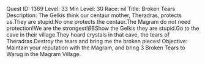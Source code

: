 Quest ID: 1369
Level: 33
Min Level: 30
Race: nil
Title: Broken Tears
Description: The Gelkis think our centaur mother, Theradras, protects us.They are stupid.No one protects the centaur.The Magram do not need protection!We are the strongest!$B$BShow the Gelkis they are stupid.Go to the cave in their village.They hoard crystals in that cave, the tears of Theradras.Destroy the tears and bring me the broken pieces!
Objective: Maintain your reputation with the Magram, and bring 3 Broken Tears to Warug in the Magram Village.
